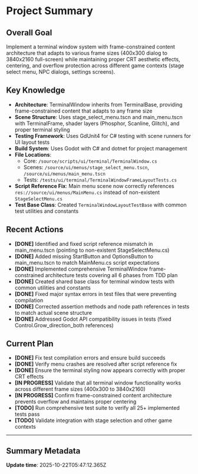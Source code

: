 # Project Summary

## Overall Goal
Implement a terminal window system with frame-constrained content architecture that adapts to various frame sizes (400x300 dialog to 3840x2160 full-screen) while maintaining proper CRT aesthetic effects, centering, and overflow protection across different game contexts (stage select menu, NPC dialogs, settings screens).

## Key Knowledge
- **Architecture**: TerminalWindow inherits from TerminalBase, providing frame-constrained content that adapts to any frame size
- **Scene Structure**: Uses stage_select_menu.tscn and main_menu.tscn with TerminalFrame, shader layers (Phosphor, Scanline, Glitch), and proper terminal styling
- **Testing Framework**: Uses GdUnit4 for C# testing with scene runners for UI layout tests
- **Build System**: Uses Godot with C# and dotnet for project management
- **File Locations**: 
  - Core: `/source/scripts/ui/terminal/TerminalWindow.cs`
  - Scenes: `/source/ui/menus/stage_select_menu.tscn`, `/source/ui/menus/main_menu.tscn`
  - Tests: `/tests/ui/terminal/TerminalWindowFrameLayoutTests.cs`
- **Script Reference Fix**: Main menu scene now correctly references `res://source/ui/menus/MainMenu.cs` instead of non-existent `StageSelectMenu.cs`
- **Test Base Class**: Created `TerminalWindowLayoutTestBase` with common test utilities and constants

## Recent Actions
- **[DONE]** Identified and fixed script reference mismatch in main_menu.tscn (pointing to non-existent StageSelectMenu.cs)
- **[DONE]** Added missing StartButton and OptionsButton to main_menu.tscn to match MainMenu.cs script expectations
- **[DONE]** Implemented comprehensive TerminalWindow frame-constrained architecture tests covering all 6 phases from TDD plan
- **[DONE]** Created shared base class for terminal window tests with common utilities and constants
- **[DONE]** Fixed major syntax errors in test files that were preventing compilation
- **[DONE]** Corrected assertion methods and node path references in tests to match actual scene structure
- **[DONE]** Addressed Godot API compatibility issues in tests (fixed Control.Grow_direction_both references)

## Current Plan
- **[DONE]** Fix test compilation errors and ensure build succeeds
- **[DONE]** Verify menu crashes are resolved after script reference fix
- **[DONE]** Ensure the terminal styling now appears correctly with proper CRT effects
- **[IN PROGRESS]** Validate that all terminal window functionality works across different frame sizes (400x300 to 3840x2160)
- **[IN PROGRESS]** Confirm frame-constrained content architecture prevents overflow and maintains proper centering
- **[TODO]** Run comprehensive test suite to verify all 25+ implemented tests pass
- **[TODO]** Validate integration with stage selection and other game contexts

---

## Summary Metadata
**Update time**: 2025-10-22T05:47:12.365Z 
